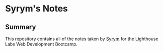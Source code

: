 # Syrym's Notes

## Summary

This repository contains all of the notes taken by [Syrym](https://github.com/s-awaken) for the Lighthouse Labs Web Development Bootcamp.
